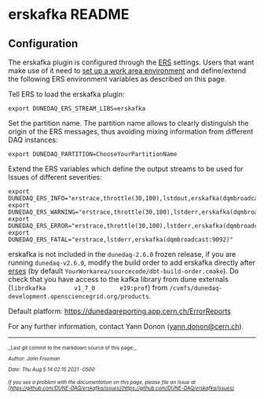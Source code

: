 # erskafka README
## Configuration
The erskafka plugin is configured through the [ERS](https://dune-daq-sw.readthedocs.io/en/latest/packages/ers/) settings. Users that want make use of it need to [set up a work area environment](https://dune-daq-sw.readthedocs.io/en/latest/packages/daq-buildtools/) and define/extend the following ERS environment variables as described on this page. 

Tell ERS to load the erskafka plugin:
```
export DUNEDAQ_ERS_STREAM_LIBS=erskafka
```

Set the partition name. The partition name allows to clearly distinguish the origin of the ERS messages, thus avoiding mixing information from different DAQ instances:
```
export DUNEDAQ_PARTITION=ChooseYourPartitionName
```

Extend the ERS variables which define the output streams to be used for Issues of different severities:
```
export DUNEDAQ_ERS_INFO="erstrace,throttle(30,100),lstdout,erskafka(dqmbroadcast:9092)"
export DUNEDAQ_ERS_WARNING="erstrace,throttle(30,100),lstderr,erskafka(dqmbroadcast:9092)"
export DUNEDAQ_ERS_ERROR="erstrace,throttle(30,100),lstderr,erskafka(dqmbroadcast:9092)"
export DUNEDAQ_ERS_FATAL="erstrace,lstderr,erskafka(dqmbroadcast:9092)"
```

erskafka is not included in the `dunedaq-2.6.0` frozen release, if you are running `dunedaq-v2.6.0`, modify the build order to add erskafka directly after [erses](https://dune-daq-sw.readthedocs.io/en/latest/packages/erses/) (by default `YourWorkarea/sourcecode/dbt-build-order.cmake`). Do check that you have access to the kafka library from dune externals (`librdkafka        v1_7_0       e19:prof`) from `/cvmfs/dunedaq-development.opensciencegrid.org/products`.

Default platform: https://dunedaqreporting.app.cern.ch/ErrorReports

For any further information, contact Yann Donon (yann.donon@cern.ch).


-----

<font size="1">
_Last git commit to the markdown source of this page:_


_Author: John Freeman_

_Date: Thu Aug 5 14:02:15 2021 -0500_

_If you see a problem with the documentation on this page, please file an Issue at [https://github.com/DUNE-DAQ/erskafka/issues](https://github.com/DUNE-DAQ/erskafka/issues)_
</font>
